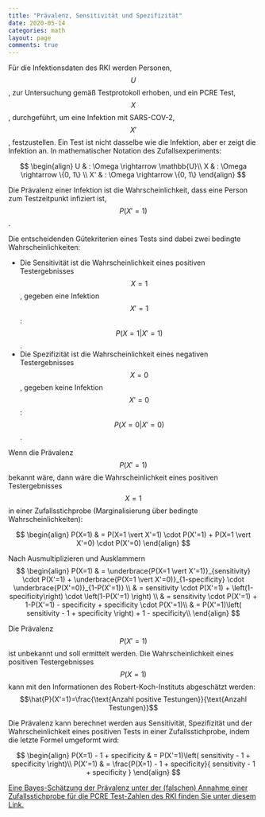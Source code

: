 ```yaml
---
title: "Prävalenz, Sensitivität und Spezifizität"
date: 2020-05-14
categories: math
layout: page
comments: true
---
```

<script type="text/javascript" async
  src="https://cdnjs.cloudflare.com/ajax/libs/mathjax/2.7.5/MathJax.js?config=TeX-MML-AM_CHTML">
</script>
<!-- Die Definitionen der Zufallsvariablen und Symbole finden Sie im Kapitel: [Was alles vorstellbar ist: Wahrscheinlichkeitstheorie](Wahrscheinlichkeitstheorie.html) -->

Für die Infektionsdaten des RKI werden Personen, $$U$$, zur Untersuchung gemäß Testprotokoll erhoben, 
und ein PCRE Test, $$X$$, durchgeführt, um eine Infektion mit SARS-COV-2, $$X'$$, festzustellen.
Ein Test ist nicht dasselbe wie die Infektion, aber er zeigt die Infektion an.
In mathematischer Notation des Zufallsexperiments:

$$
\begin{align}
U & : \Omega \rightarrow \mathbb{U}\\
X & : \Omega \rightarrow \{0, 1\} \\
X' & : \Omega \rightarrow \{0, 1\}
\end{align}
$$

Die Prävalenz einer Infektion ist die Wahrscheinlichkeit, dass eine Person zum Testzeitpunkt infiziert ist, $$P(X'=1)$$.<!-- , wenn $$P(U)$$ eine Gleichverteilung ist -->

<!-- Das sind viele neue Wörter, über die ich später genau berichte: was ist eine "Wahrscheinlichkeit", was ist "Zufallsstichprobe" oder "Gleichverteilung"? -->
<!-- Aber jetzt wird es so spannend, dass ich zuerst schreibe, warum diese Wörter so interessant sind. -->

Die entscheidenden Gütekriterien eines Tests sind dabei zwei bedingte Wahrscheinlichkeiten:
- Die Sensitivität ist die Wahrscheinlichkeit eines positiven Testergebnisses $$X=1$$, gegeben eine Infektion $$X'=1$$:  $$P(X=1 \vert X'=1)$$. 
- Die Spezifizität ist die Wahrscheinlichkeit eines negativen Testergebnisses $$X=0$$, gegeben keine Infektion $$X'=0$$:  $$P(X=0 \vert X'=0)$$.

Wenn die Prävalenz $$P(X'=1)$$ bekannt wäre, dann wäre die Wahrscheinlichkeit eines positiven Testergebnisses $$X=1$$ in einer Zufallsstichprobe (Marginalisierung über bedingte Wahrscheinlichkeiten):

$$
\begin{align}
P(X=1) & = P(X=1 \vert X'=1) \cdot P(X'=1) + P(X=1 \vert X'=0) \cdot P(X'=0)
\end{align}
$$

<!-- Weil $$P(X=1 \vert X'=0)=1-P(X=0 \vert X'=0)$$ ist und $$P(X'=0)=$$ ist (in der Mathematik mag man keine Prozentzahlen, 1 steht für 100%), kann man schreiben und ausmultiplizieren -->
Nach Ausmultiplizieren und Ausklammern
$$
\begin{align}
P(X=1) & = \underbrace{P(X=1 \vert X'=1)}_{sensitivity} \cdot P(X'=1) + 
               \underbrace{P(X=1 \vert X'=0)}_{1-specificity} \cdot \underbrace{P(X'=0)}_{1-P(X'=1)} \\
       & = sensitivity \cdot P(X'=1) + \left(1-specificity\right) \cdot \left(1-P(X'=1) \right) \\
       & = sensitivity \cdot P(X'=1) + 1-P(X'=1) - specificity + specificity \cdot P(X'=1)\\
       & = P(X'=1)\left( sensitivity - 1 + specificity \right) + 1 - specificity\\
\end{align}
$$

Die Prävalenz $$P(X'=1)$$ ist unbekannt und soll ermittelt werden. 
Die Wahrscheinlichkeit eines positiven Testergebnisses $$P(X=1)$$ kann mit den Informationen des Robert-Koch-Instituts abgeschätzt werden:
 $$\hat{P}(X'=1)=\frac{\text{Anzahl positive Testungen}}{\text{Anzahl Testungen}}$$
<!-- (das Dach ^ steht für eine Schätzung der Wahrscheinlichkeit, die wahre Wahrscheinlichkeit ist unbekannt.) -->


Die Prävalenz kann berechnet werden aus Sensitivität, Spezifizität und der Wahrscheinlichkeit eines positiven Tests in einer Zufallsstichprobe, indem die letzte Formel umgeformt wird:

$$
\begin{align}
P(X=1) - 1 + specificity      & = P(X'=1)\left( sensitivity - 1 + specificity \right)\\
P(X'=1) & = \frac{P(X=1) - 1 + specificity}{ sensitivity - 1 + specificity }
\end{align}
$$


[Eine Bayes-Schätzung der Prävalenz unter der (falschen) Annahme einer Zufallsstichprobe für die PCRE Test-Zahlen des RKI finden Sie unter diesem Link.](https://github.com/gkappler/CausalCovid-19/blob/master/PCRE.ipynb)
